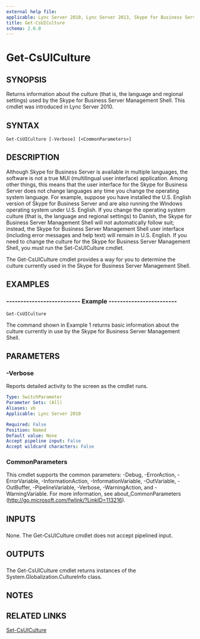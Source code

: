 ```yaml
---
external help file: 
applicable: Lync Server 2010, Lync Server 2013, Skype for Business Server 2015
title: Get-CsUICulture
schema: 2.0.0
---
```


# Get-CsUICulture

## SYNOPSIS
Returns information about the culture (that is, the language and regional settings) used by the Skype for Business Server Management Shell.
This cmdlet was introduced in Lync Server 2010.



## SYNTAX

```
Get-CsUICulture [-Verbose] [<CommonParameters>]
```

## DESCRIPTION
Although Skype for Business Server is available in multiple languages, the software is not a true MUI (multilingual user interface) application.
Among other things, this means that the user interface for the Skype for Business Server does not change languages any time you change the operating system language.
For example, suppose you have installed the U.S.
English version of Skype for Business Server and are also running the Windows operating system under U.S.
English.
If you change the operating system culture (that is, the language and regional settings) to Danish, the Skype for Business Server Management Shell will not automatically follow suit; instead, the Skype for Business Server Management Shell user interface (including error messages and help text) will remain in U.S.
English.
If you need to change the culture for the Skype for Business Server Management Shell, you must run the Set-CsUICulture cmdlet.

The Get-CsUICulture cmdlet provides a way for you to determine the culture currently used in the Skype for Business Server Management Shell.



## EXAMPLES

### -------------------------- Example ------------------------
```
Get-CsUICulture
```

The command shown in Example 1 returns basic information about the culture currently in use by the Skype for Business Server Management Shell.

## PARAMETERS

### -Verbose
Reports detailed activity to the screen as the cmdlet runs.

```yaml
Type: SwitchParameter
Parameter Sets: (All)
Aliases: vb
Applicable: Lync Server 2010

Required: False
Position: Named
Default value: None
Accept pipeline input: False
Accept wildcard characters: False
```

### CommonParameters
This cmdlet supports the common parameters: -Debug, -ErrorAction, -ErrorVariable, -InformationAction, -InformationVariable, -OutVariable, -OutBuffer, -PipelineVariable, -Verbose, -WarningAction, and -WarningVariable. For more information, see about_CommonParameters (http://go.microsoft.com/fwlink/?LinkID=113216).

## INPUTS

###  
None.
The Get-CsUICulture cmdlet does not accept pipelined input.

## OUTPUTS

###  
The Get-CsUICulture cmdlet returns instances of the System.Globalization.CultureInfo class.

## NOTES

## RELATED LINKS

[Set-CsUICulture]()
